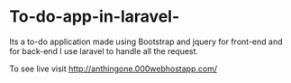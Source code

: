 # To-do-app-in-laravel-
Its a to-do application made using Bootstrap and jquery for front-end and for back-end I use laravel to handle all the request.

To see live visit http://anthingone.000webhostapp.com/
